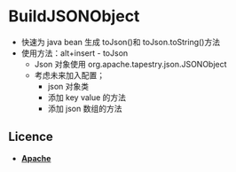 # BuildJSONObject
* 快速为 java bean 生成 toJson()和 toJson.toString()方法
* 使用方法：alt+insert - toJson
  * Json 对象使用 org.apache.tapestry.json.JSONObject
  * 考虑未来加入配置；
      * json 对象类
      * 添加 key value 的方法
      * 添加 json 数组的方法
      
## Licence
* **[Apache](http://www.apache.org/licenses/LICENSE-2.0)**  
